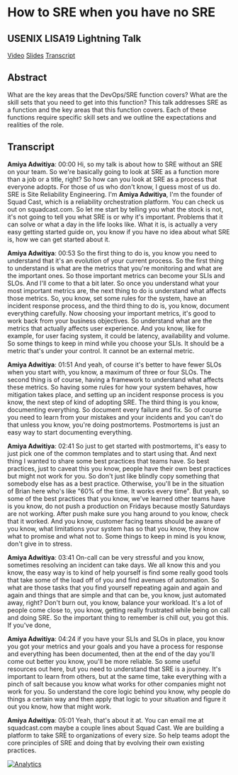 # How to SRE when you have no SRE
## USENIX LISA19 Lightning Talk

[Video](https://www.youtube.com/watch?v=eP6rgkbRh4g) [Slides](https://www.slideshare.net/squadcastHQ/how-to-sre-when-you-have-no-sre) [Transcript](#Transcript)

## Abstract
What are the key areas that the DevOps/SRE function covers? What are the skill sets that you need to get into this function? This talk addresses SRE as a function and the key areas that this function covers. Each of these functions require specific skill sets and we outline the expectations and realities of the role.

## Transcript
**Amiya Adwitiya**:     00:00          Hi, so my talk is about how to SRE without an SRE on your team. So we're basically going to look at SRE as a function more than a job or a title, right? So how can you look at SRE as a process that everyone adopts. For those of us who don't know, I guess most of us do. SRE is Site Reliability Engineering. I'm **Amiya Adwitiya**, I'm the founder of Squad Cast, which is a reliability orchestration platform. You can check us out on squadcast.com. So let me start by telling you what the stock is not, it's not going to tell you what SRE is or why it's important. Problems that it can solve or what a day in the life looks like. What it is, is actually a very easy getting started guide on, you know if you have no idea about what SRE is, how we can get started about it.

**Amiya Adwitiya**:     00:53          So the first thing to do is, you know you need to understand that it's an evolution of your current process. So the first thing to understand is what are the metrics that you're monitoring and what are the important ones. So those important metrics can become your SLIs and SLOs. And I'll come to that a bit later. So once you understand what your most important metrics are, the next thing to do is understand what affects those metrics. So, you know, set some rules for the system, have an incident response process, and the third thing to do is, you know, document everything carefully. Now choosing your important metrics, it's good to work back from your business objectives. So understand what are the metrics that actually affects user experience. And you know, like for example, for user facing system, it could be latency, availability and volume. So some things to keep in mind while you choose your SLIs. It should be a metric that's under your control. It cannot be an external metric.

**Amiya Adwitiya**:     01:51          And yeah, of course it's better to have fewer SLOs when you start with, you know, a maximum of three or four SLOs. The second thing is of course, having a framework to understand what affects these metrics. So having some rules for how your system behaves, how mitigation takes place, and setting up an incident response process is you know, the next step of kind of adopting SRE. The third thing is you know, documenting everything. So document every failure and fix. So of course you need to learn from your mistakes and your incidents and you can't do that unless you know, you're doing postmortems. Postmortems is just an easy way to start documenting everything.

**Amiya Adwitiya**:     02:41          So just to get started with postmortems, it's easy to just pick one of the common templates and to start using that. And next thing I wanted to share some best practices that teams have. So best practices, just to caveat this you know, people have their own best practices but might not work for you. So don't just like blindly copy something that somebody else has as a best practice. Otherwise, you'll be in the situation of Brian here who's like "60% of the time. It works every time". But yeah, so some of the best practices that you know, we've learned other teams have is you know, do not push a production on Fridays because mostly Saturdays are not working. After push make sure you hang around to you know, check that it worked. And you know, customer facing teams should be aware of you know, what limitations your system has so that you know, they know what to promise and what not to. Some things to keep in mind is you know, don't give in to stress.

**Amiya Adwitiya**:     03:41          On-call can be very stressful and you know, sometimes resolving an incident can take days. We all know this and you know, the easy way is to kind of help yourself is find some really good tools that take some of the load off of you and find avenues of automation. So what are those tasks that you find yourself repeating again and again and again and things that are simple and that can be, you know, just automated away, right? Don't burn out, you know, balance your workload. It's a lot of people come close to, you know, getting really frustrated while being on call and doing SRE. So the important thing to remember is chill out, you got this. If you've done,

**Amiya Adwitiya**:     04:24          if you have your SLIs and SLOs in place, you know you got your metrics and your goals and you have a process for response and everything has been documented, then at the end of the day you'll come out better you know, you'll be more reliable. So some useful resources out here, but you need to understand that SRE is a journey. It's important to learn from others, but at the same time, take everything with a pinch of salt because you know what works for other companies might not work for you. So understand the core logic behind you know, why people do things a certain way and then apply that logic to your situation and figure it out you know, how that might work.

**Amiya Adwitiya**:     05:01          Yeah, that's about it at. You can email me at squadcast.com maybe a couple lines about Squad Cast. We are building a platform to take SRE to organizations of every size. So help teams adopt the core principles of SRE and doing that by evolving their own existing practices.

[![Analytics](https://ga-beacon.appspot.com/UA-109315563-1/how-to-SRE-when-you-have-no-SRE/readme)](https://www.squadcast.com)
